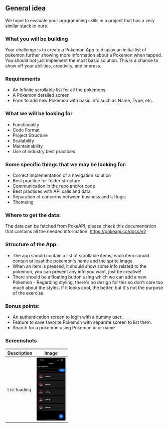 ## General idea

We hope to evaluate your programming skills in a project that has a very similar stack to ours.

### What you will be building

Your challenge is to create a Pokemon App to display an initial list of pokemon further showing more information about a Pokemon when tapped.
You should not just implement the most basic solution. This is a chance to show off your abilities, creativity, and impress.

### Requirements

- An Infinite scrollable list for all the pokemons
- A Pokemon detailed screen
- Form to add new Pokemon with basic info such as Name, Type, etc.

### What we will be looking for

- Functionality
- Code Format
- Project Structure
- Scalability
- Maintainability
- Use of industry best practices

### Some specific things that we may be looking for:

- Correct implementation of a navigation solution
- Best practice for folder structure
- Communication in the repo and/or code
- Best practices with API calls and data
- Separation of concerns between business and UI logic
- Themeing

### Where to get the data:

The data can be fetched from PokeAPI, please check this documentation that contains all the needed information: https://pokeapi.co/docs/v2

### Structure of the App:

- The app should contain a list of scrollable items, each item should contain at least the pokemon's name and the sprite image.
- When an item is pressed, it should show some info related to the pokemon, you can present any info you want, just be creative!
- There should be a floating button using which we can add a new Pokemon - Regarding styling, there's no design for this so don't care too much about the styles. If it looks cool, the better, but it's not the purpose of the exercise.

### Bonus points:

- An authentication screen to login with a dummy user.
- Feature to save favorite Pokemon with separate screen to list them.
- Search for a pokemon using Pokemon id or name

### Screenshots

| Description  | Image                                                            |
| ------------ | ---------------------------------------------------------------- |
| List loading | <img src="/assets/screenshots/1-loading-all.jpeg" height="200"/> |
